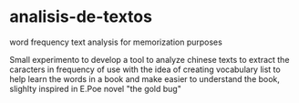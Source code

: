# analisis-de-textos
word frequency text analysis for memorization purposes

Small experimento to develop a tool to analyze chinese texts to extract the caracters in frequency of use with the idea of creating vocabulary list to help learn the words in a book and make easier to understand the book, slighlty inspired in E.Poe novel "the gold bug"

